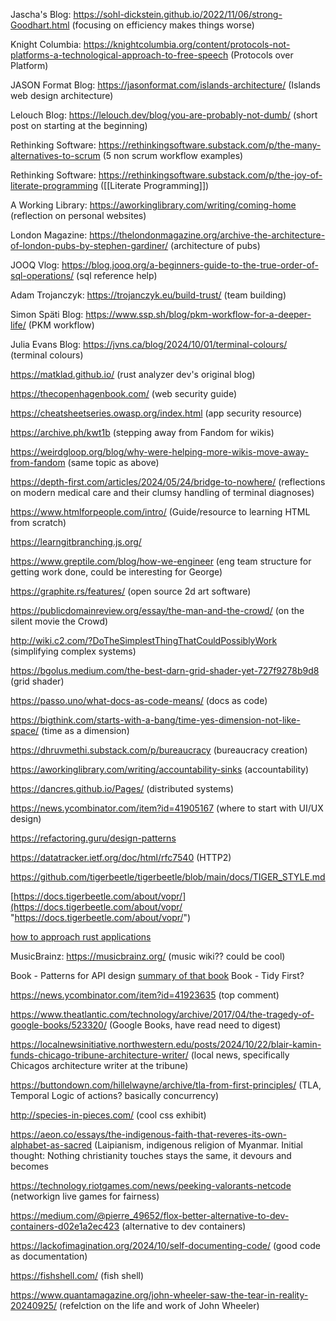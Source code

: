 Jascha's Blog: https://sohl-dickstein.github.io/2022/11/06/strong-Goodhart.html (focusing on efficiency makes things worse)

Knight Columbia: https://knightcolumbia.org/content/protocols-not-platforms-a-technological-approach-to-free-speech (Protocols over Platform)

JASON Format Blog: https://jasonformat.com/islands-architecture/ (Islands web design architecture)

Lelouch Blog: https://lelouch.dev/blog/you-are-probably-not-dumb/ (short post on starting at the beginning)

Rethinking Software: https://rethinkingsoftware.substack.com/p/the-many-alternatives-to-scrum (5 non scrum workflow examples)

Rethinking Software: https://rethinkingsoftware.substack.com/p/the-joy-of-literate-programming ([[Literate Programming]])

A Working Library: https://aworkinglibrary.com/writing/coming-home (reflection on personal websites)

London Magazine: https://thelondonmagazine.org/archive-the-architecture-of-london-pubs-by-stephen-gardiner/ (architecture of pubs)

JOOQ Vlog: https://blog.jooq.org/a-beginners-guide-to-the-true-order-of-sql-operations/ (sql reference help)

Adam Trojanczyk: https://trojanczyk.eu/build-trust/ (team building)

Simon Späti Blog: https://www.ssp.sh/blog/pkm-workflow-for-a-deeper-life/ (PKM workflow)

Julia Evans Blog: https://jvns.ca/blog/2024/10/01/terminal-colours/ (terminal colours)

https://matklad.github.io/ (rust analyzer dev's original blog)

https://thecopenhagenbook.com/ (web security guide)

https://cheatsheetseries.owasp.org/index.html (app security resource)

https://archive.ph/kwt1b (stepping away from Fandom for wikis)

https://weirdgloop.org/blog/why-were-helping-more-wikis-move-away-from-fandom (same topic as above)

https://depth-first.com/articles/2024/05/24/bridge-to-nowhere/ (reflections on modern medical care and their clumsy handling of terminal diagnoses)

https://www.htmlforpeople.com/intro/ (Guide/resource to learning HTML from scratch)

https://learngitbranching.js.org/

https://www.greptile.com/blog/how-we-engineer (eng team structure for getting work done, could be interesting for George)

https://graphite.rs/features/ (open source 2d art software)

https://publicdomainreview.org/essay/the-man-and-the-crowd/ (on the silent movie the Crowd)

http://wiki.c2.com/?DoTheSimplestThingThatCouldPossiblyWork (simplifying complex systems)

https://bgolus.medium.com/the-best-darn-grid-shader-yet-727f9278b9d8 (grid shader)

https://passo.uno/what-docs-as-code-means/ (docs as code)

https://bigthink.com/starts-with-a-bang/time-yes-dimension-not-like-space/ (time as a dimension)

https://dhruvmethi.substack.com/p/bureaucracy (bureaucracy creation)

https://aworkinglibrary.com/writing/accountability-sinks (accountability)

https://dancres.github.io/Pages/ (distributed systems)

https://news.ycombinator.com/item?id=41905167 (where to start with UI/UX design)

https://refactoring.guru/design-patterns

https://datatracker.ietf.org/doc/html/rfc7540 (HTTP2)

https://github.com/tigerbeetle/tigerbeetle/blob/main/docs/TIGER_STYLE.md

[https://docs.tigerbeetle.com/about/vopr/](https://docs.tigerbeetle.com/about/vopr/ "https://docs.tigerbeetle.com/about/vopr/")

[how to approach rust applications](https://dpc.pw/posts/how-i-structure-my-apps-in-rust-and-other-languages)

MusicBrainz: https://musicbrainz.org/ (music wiki?? could be cool)

Book - Patterns for API design
[summary of that book](https://shahbhat.medium.com/patterns-for-api-design-7cf38ff5139)
Book - Tidy First?

https://news.ycombinator.com/item?id=41923635 (top comment)

https://www.theatlantic.com/technology/archive/2017/04/the-tragedy-of-google-books/523320/ (Google Books, have read need to digest)

https://localnewsinitiative.northwestern.edu/posts/2024/10/22/blair-kamin-funds-chicago-tribune-architecture-writer/ (local news, specifically Chicagos architecture writer at the tribune)

https://buttondown.com/hillelwayne/archive/tla-from-first-principles/ (TLA, Temporal Logic of actions? basically concurrency)

http://species-in-pieces.com/ (cool css exhibit)

https://aeon.co/essays/the-indigenous-faith-that-reveres-its-own-alphabet-as-sacred (Laipianism, indigenous religion of Myanmar. Initial thought: Nothing christianity touches stays the same, it devours and becomes

https://technology.riotgames.com/news/peeking-valorants-netcode (networkign live games for fairness)

https://medium.com/@pierre_49652/flox-better-alternative-to-dev-containers-d02e1a2ec423 (alternative to dev containers)

https://lackofimagination.org/2024/10/self-documenting-code/ (good code as documentation)

https://fishshell.com/ (fish shell)

https://www.quantamagazine.org/john-wheeler-saw-the-tear-in-reality-20240925/ (refelction on the life and work of John Wheeler)